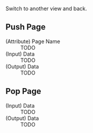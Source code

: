 Switch to another view and back.

## Push Page

<dl>
  <dt>(Attribute) Page Name</dt>
  <dd>TODO</dd>

  <dt>(Input) Data</dt>
  <dd>TODO</dd>

  <dt>(Output) Data</dt>
  <dd>TODO</dd>
</dl>

## Pop Page

<dl>
  <dt>(Input) Data</dt>
  <dd>TODO</dd>

  <dt>(Output) Data</dt>
  <dd>TODO</dd>
</dl>

